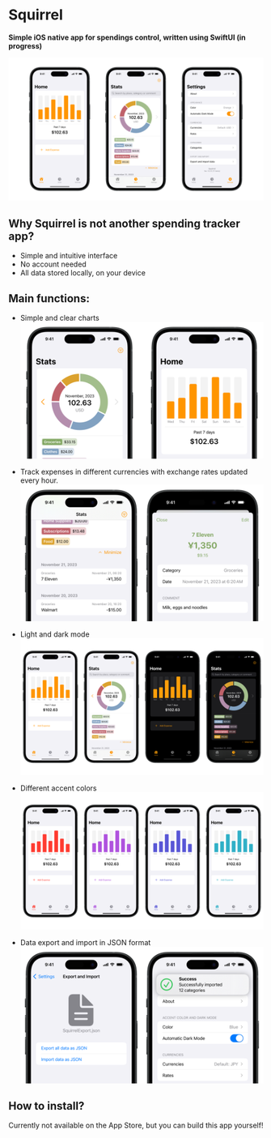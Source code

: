 # Squirrel

**Simple iOS native app for spendings control, written using SwiftUI (in progress)**

![Images](README/Screenshots/Header.png)

## Why Squirrel is not another spending tracker app?
- Simple and intuitive interface
- No account needed
- All data stored locally, on your device

## Main functions:
- Simple and clear charts
![Charts](README/Screenshots/Charts.png)

- Track expenses in different currencies with exchange rates updated every hour.
![Spendings](README/Screenshots/Currencies.png)

- Light and dark mode
![Themes](README/Screenshots/Themes.png)

- Different accent colors
![Colors](README/Screenshots/Colors.png)

- Data export and import in JSON format
![Export](README/Screenshots/Export.png)

## How to install?
Currently not available on the App Store, but you can build this app yourself!
